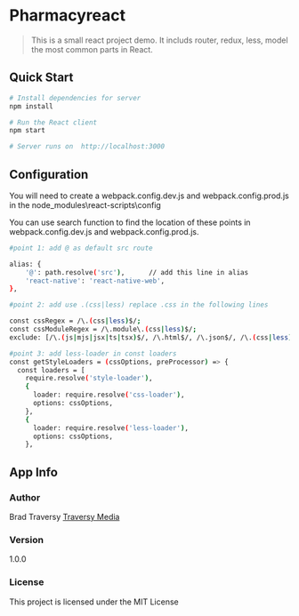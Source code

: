 # Pharmacyreact

> This is a small react project demo. It includs router, redux, less, model the most common parts in React.

## Quick Start

```bash
# Install dependencies for server
npm install

# Run the React client 
npm start

# Server runs on  http://localhost:3000
```

## Configuration
You will need to create a webpack.config.dev.js and webpack.config.prod.js in the node_modules\react-scripts\config

You can use search function to find the location of these points in webpack.config.dev.js and webpack.config.prod.js.

```bash
#point 1: add @ as default src route

alias: {
    '@': path.resolve('src'),      // add this line in alias
    'react-native': 'react-native-web',
},

#point 2: add use .(css|less) replace .css in the following lines

const cssRegex = /\.(css|less)$/;
const cssModuleRegex = /\.module\.(css|less)$/;
exclude: [/\.(js|mjs|jsx|ts|tsx)$/, /\.html$/, /\.json$/, /\.(css|less)$/],

#point 3: add less-loader in const loaders
const getStyleLoaders = (cssOptions, preProcessor) => {
  const loaders = [
    require.resolve('style-loader'),
    {
      loader: require.resolve('css-loader'),
      options: cssOptions,
    },
    {
      loader: require.resolve('less-loader'),
      options: cssOptions,
    },

```

## App Info

### Author

Brad Traversy
[Traversy Media](http://www.traversymedia.com)

### Version

1.0.0

### License

This project is licensed under the MIT License
